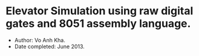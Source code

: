 # Elevator Simulation using raw digital gates and 8051 assembly language.
+ Author: Vo Anh Kha.
+ Date completed: June 2013.
